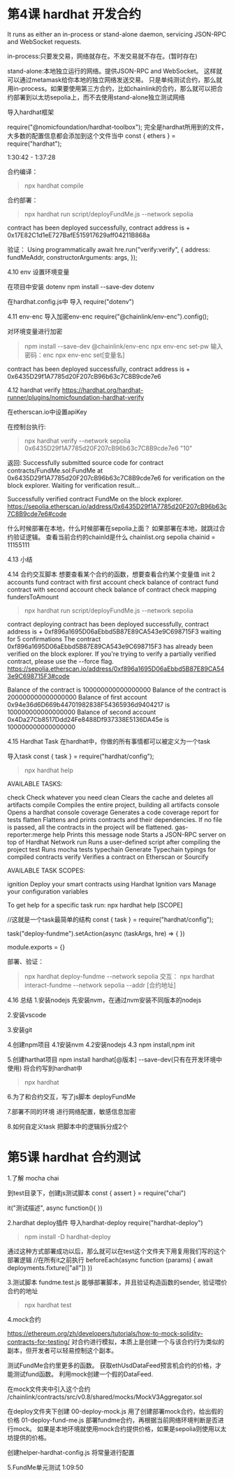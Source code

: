 
# 第4课 hardhat 开发合约
It runs as either an in-process or stand-alone daemon, servicing JSON-RPC and WebSocket requests.

in-process:只要发交易，网络就存在。不发交易就不存在。(暂时存在)

stand-alone:本地独立运行的网络。提供JSON-RPC and WebSocket。
这样就可以通过metamask给你本地的独立网络发送交易。
只是单纯测试合约，那么就用in-process。如果要使用第三方合约，比如chainlink的合约，那么就可以把合约部署到以太坊sepolia上，而不去使用stand-alone独立测试网络

导入hardhat框架

require("@nomicfoundation/hardhat-toolbox");  完全是hardhat所用到的文件，大多数的配置信息都会添加到这个文件当中
const { ethers } = require("hardhat");


1:30:42 - 1:37:28

合约编译：
>npx hardhat compile

合约部署：
>npx hardhat run script/deployFundMe.js --network sepolia


contract has been deployed successfully, contract address is + 0x17E82C1d1eE727BafE515917629aff04211B868a

验证：
Using programmatically
await hre.run("verify:verify", {
        address: fundMeAddr,
        constructorArguments: args,
    });


4.10 env
设置环境变量

在项目中安装 dotenv
npm install --save-dev dotenv

在hardhat.config.js中
导入
require("dotenv")


4.11 env-enc
导入加密env-enc
require("@chainlink/env-enc").config();


对环境变量进行加密
>npm install --save-dev @chainlink/env-enc
>npx env-enc set-pw   输入密码：enc
>npx env-enc set[变量名]

contract has been deployed successfully, contract address is + 0x6435D29f1A7785d20F207cB96b63c7C8B9cde7e6


4.12 hardhat verify
https://hardhat.org/hardhat-runner/plugins/nomicfoundation-hardhat-verify

在etherscan.io中设置apiKey

在控制台执行:
>npx hardhat verify --network sepolia 0x6435D29f1A7785d20F207cB96b63c7C8B9cde7e6 "10"

返回:
Successfully submitted source code for contract
contracts/FundMe.sol:FundMe at 0x6435D29f1A7785d20F207cB96b63c7C8B9cde7e6
for verification on the block explorer. Waiting for verification result...

Successfully verified contract FundMe on the block explorer.
https://sepolia.etherscan.io/address/0x6435D29f1A7785d20F207cB96b63c7C8B9cde7e6#code

什么时候部署在本地，什么时候部署在sepolia上面？
如果部署在本地，就跳过合约验证逻辑。
查看当前合约的chainId是什么 chainlist.org
sepolia chainid = 11155111



4.13 小结

4.14 合约交互脚本
想要查看某个合约的函数，想要查看合约某个变量值
init 2 accounts
fund contract with first account
check balance of contract
fund contract with second account
check balance of contract
check mapping fundersToAmount

>npx hardhat run script/deployFundMe.js --network sepolia

contract deploying
contract has been deployed successfully, contract address is + 0xf896a1695D06aEbbd5B87E89CA543e9C698715F3
waiting for 5 confirmations
The contract 0xf896a1695D06aEbbd5B87E89CA543e9C698715F3 has already been verified on the block explorer. If you're trying to verify a partially verified contract, please use the --force flag.
https://sepolia.etherscan.io/address/0xf896a1695D06aEbbd5B87E89CA543e9C698715F3#code

Balance of the contract is 100000000000000000
Balance of the contract is 200000000000000000
Balance of first account 0x94e36d6D669b44701982838F54365936d9404217 is 100000000000000000
Balance of second account 0x4Da27Cb8517Ddd24Fe8488Df937338E5136DA45e is 100000000000000000


4.15 Hardhat Task
在hardhat中，你做的所有事情都可以被定义为一个task

导入task
const { task } = require("hardhat/config");

>npx hardhat help

AVAILABLE TASKS:

  check                 Check whatever you need
  clean                 Clears the cache and deletes all artifacts
  compile               Compiles the entire project, building all artifacts
  console               Opens a hardhat console
  coverage              Generates a code coverage report for tests
  flatten               Flattens and prints contracts and their dependencies. If no file is passed, all the contracts in the project will be flattened.
  gas-reporter:merge 
  help                  Prints this message
  node                  Starts a JSON-RPC server on top of Hardhat Network
  run                   Runs a user-defined script after compiling the project
  test                  Runs mocha tests
  typechain             Generate Typechain typings for compiled contracts
  verify                Verifies a contract on Etherscan or Sourcify


AVAILABLE TASK SCOPES:

  ignition              Deploy your smart contracts using Hardhat Ignition
  vars                  Manage your configuration variables

To get help for a specific task run: npx hardhat help [SCOPE] <TASK>


//这就是一个task最简单的结构
const { task } = require("hardhat/config");

task("deploy-fundme").setAction(async (taskArgs, hre) => { })

module.exports = {}


部署、验证：
>npx hardhat deploy-fundme --network sepolia
交互：
>npx hardhat interact-fundme --network sepolia --addr [合约地址]

4.16 总结
1.安装nodejs
先安装nvm，在通过nvm安装不同版本的nodejs

2.安装vscode

3.安装git

4.创建npm项目
4.1安装nvm
4.2安装nodejs
4.3 npm install,npm init


5.创建harthat项目
npm install hardhat[@版本] --save-dev(只有在开发环境中使用)
将合约写到hardhat中

>npx hardhat

6.为了和合约交互，写了js脚本 deployFundMe

7.部署不同的环境
进行网络配置，敏感信息加密

8.如何自定义task
把脚本中的逻辑拆分成2个

# 第5课 hardhat 合约测试
1.了解 mocha chai



到test目录下，创建js测试脚本
const { assert } = require("chai")

it("测试描述", async function(){ })


2.hardhat deploy插件
导入hardhat-deploy
require("hardhat-deploy")


>npm install -D hardhat-deploy

通过这种方式部署成功以后，那么就可以在test这个文件夹下用复用我们写的这个部署逻辑
    //在所有it之前执行
    beforeEach(async function (params) {
        await deployments.fixture(["all"])
    })

3.测试脚本
fundme.test.js
能够部署脚本，并且验证构造函数的sender, 验证喂价合约的地址
>npx hardhat test


4.mock合约

https://ethereum.org/zh/developers/tutorials/how-to-mock-solidity-contracts-for-testing/
对合约进行模拟，本质上是创建一个与该合约行为类似的副本，但开发者可以轻易控制这个副本。

测试FundMe合约里更多的函数。
获取ethUsdDataFeed预言机合约的价格，才能测试fund函数。
利用mock创建一个假的DataFeed.

在mock文件夹中引入这个合约
/chainlink/contracts/src/v0.8/shared/mocks/MockV3Aggregator.sol

在deploy文件夹下创建
00-deploy-mock.js  用了创建部署mock合约，给出假的价格
01-deploy-fund-me.js 部署fundme合约，再根据当前网络环境判断是否进行mock。
如果是本地环境就使用mock合约提供价格，如果是sepolia则使用以太坊提供的价格。

创建helper-hardhat-config.js
将常量进行配置


5.FundMe单元测试
1:09:50